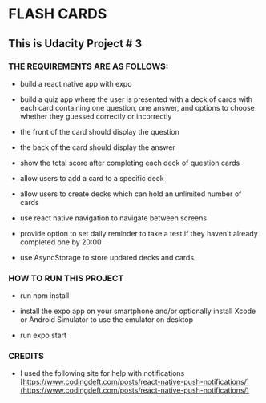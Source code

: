 # FLASH CARDS

## This is Udacity Project # 3

### THE REQUIREMENTS ARE AS FOLLOWS:

- build a react native app with expo

- build a quiz app where the user is presented with a deck of cards with each card containing one question, one answer, and options to choose whether they guessed correctly or incorrectly

- the front of the card should display the question

- the back of the card should display the answer

- show the total score after completing each deck of question cards

- allow users to add a card to a specific deck

- allow users to create decks which can hold an unlimited number of cards

- use react native navigation to navigate between screens

- provide option to set daily reminder to take a test if they haven't already completed one by 20:00

- use AsyncStorage to store updated decks and cards

### HOW TO RUN THIS PROJECT

- run npm install

- install the expo app on your smartphone and/or optionally install Xcode or Android Simulator to use the emulator on desktop

- run expo start

### CREDITS

- I used the following site for help with notifications [https://www.codingdeft.com/posts/react-native-push-notifications/](https://www.codingdeft.com/posts/react-native-push-notifications/)
